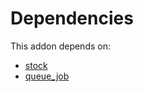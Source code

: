 # Dependencies

This addon depends on:

- [stock](https://github.com/bringout/oca-ocb-warehouse/tree/81e6496fce389797413505803016d3ac487ede13/odoo-bringout-oca-ocb-stock)
- [queue_job](https://github.com/bringout/oca-technical)
